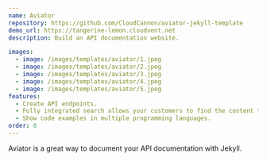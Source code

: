 ```yaml
---
name: Aviator
repository: https://github.com/CloudCannon/aviator-jekyll-template
demo_url: https://tangerine-lemon.cloudvent.net
description: Build an API documentation website.

images:
  - image: /images/templates/aviator/1.jpeg
  - image: /images/templates/aviator/2.jpeg
  - image: /images/templates/aviator/3.jpeg
  - image: /images/templates/aviator/4.jpeg
  - image: /images/templates/aviator/5.jpeg
features:
  - Create API endpoints.
  - Fully integrated search allows your customers to find the content they're looking for.
  - Show code examples in multiple programming languages.
order: 6
---
```


Aviator is a great way to document your API documentation with Jekyll.